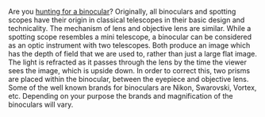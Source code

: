 Are you <a href="http://huntingbinocularsguide.com/">hunting for a binocular</a>? Originally, all binoculars and spotting scopes have their origin in classical telescopes in their basic design and technicality. The mechanism of lens and objective lens are similar. While a spotting scope resembles a mini telescope, a binocular can be considered as an optic instrument with two telescopes. Both produce an image which has the depth of field that we are used to, rather than just a large flat image. The light is refracted as it passes through the lens by the time the viewer sees the image, which is upside down. In order to correct this, two prisms are placed within the binocular, between the eyepiece and objective lens. Some of the well known brands for binoculars are Nikon, Swarovski, Vortex, etc. Depending on your purpose the brands and magnification of the binoculars will vary.
